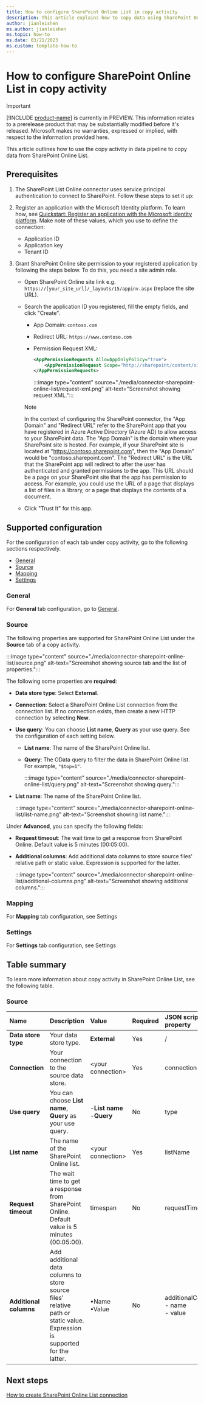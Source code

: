 ```yaml
---
title: How to configure SharePoint Online List in copy activity
description: This article explains how to copy data using SharePoint Online List.
author: jianleishen
ms.author: jianleishen
ms.topic: how-to
ms.date: 03/21/2023
ms.custom: template-how-to 
---
```


# How to configure SharePoint Online List in copy activity

> [!IMPORTANT]
> [!INCLUDE [product-name](../includes/product-name.md)] is currently in PREVIEW.
> This information relates to a prerelease product that may be substantially modified before it's released. Microsoft makes no warranties, expressed or implied, with respect to the information provided here.

This article outlines how to use the copy activity in data pipeline to copy data from SharePoint Online List.

## Prerequisites

1. The SharePoint List Online connector uses service principal authentication to connect to SharePoint. Follow these steps to set it up:

1. Register an application with the Microsoft Identity platform. To learn how, see [Quickstart: Register an application with the Microsoft identity platform](/azure/active-directory/develop/quickstart-register-app). Make note of these values, which you use to define the connection:

    - Application ID
    - Application key
    - Tenant ID

1. Grant SharePoint Online site permission to your registered application by following the steps below. To do this, you need a site admin role.

   - Open SharePoint Online site link e.g. `https://[your_site_url]/_layouts/15/appinv.aspx` (replace the site URL).
   - Search the application ID you registered, fill the empty fields, and click "Create".

        * App Domain: `contoso.com`
        * Redirect URL: `https://www.contoso.com`
        * Permission Request XML:

            ```xml
            <AppPermissionRequests AllowAppOnlyPolicy="true">
                <AppPermissionRequest Scope="http://sharepoint/content/sitecollection/web" Right="Read"/>
            </AppPermissionRequests>
            ```

            :::image type="content" source="./media/connector-sharepoint-online-list/request-xml.png" alt-text="Screenshot showing request XML.":::

      > [!NOTE]
      > In the context of configuring the SharePoint connector, the "App Domain" and "Redirect URL" refer to the SharePoint app that you have registered in Azure Active Directory (Azure AD) to allow access to your SharePoint data. The "App Domain" is the domain where your SharePoint site is hosted. For example, if your SharePoint site is located at "https://contoso.sharepoint.com", then the "App Domain" would be "contoso.sharepoint.com". The "Redirect URL" is the URL that the SharePoint app will redirect to after the user has authenticated and granted permissions to the app. This URL should be a page on your SharePoint site that the app has permission to access. For example, you could use the URL of a page that displays a list of files in a library, or a page that displays the contents of a document.
   - Click "Trust It" for this app.

## Supported configuration

For the configuration of each tab under copy activity, go to the following sections respectively.

- [General](#general)  
- [Source](#source)
- [Mapping](#mapping)
- [Settings](#settings)

### General

For **General** tab configuration, go to [General](activity-overview.md#general-settings).

### Source

The following properties are supported for SharePoint Online List under the **Source** tab of a copy activity.

:::image type="content" source="./media/connector-sharepoint-online-list/source.png" alt-text="Screenshot showing source tab and the list of properties.":::

The following some properties are **required**:

- **Data store type**: Select **External**.
- **Connection**:  Select a SharePoint Online List connection from the connection list. If no connection exists, then create a new HTTP connection by selecting **New**.
- **Use query**: You can choose **List name**, **Query** as your use query. See the configuration of each setting below.

    - **List name**: The name of the SharePoint Online list.
    - **Query**: The OData query to filter the data in SharePoint Online list. For example, `"$top=1"`.

        :::image type="content" source="./media/connector-sharepoint-online-list/query.png" alt-text="Screenshot showing query.":::

- **List name**: The name of the SharePoint Online list.

    :::image type="content" source="./media/connector-sharepoint-online-list/list-name.png" alt-text="Screenshot showing list name.":::

Under **Advanced**, you can specify the following fields:

- **Request timeout**: The wait time to get a response from SharePoint Online. Default value is 5 minutes (00:05:00).
- **Additional columns**: Add additional data columns to store source files' relative path or static value. Expression is supported for the latter.

    :::image type="content" source="./media/connector-sharepoint-online-list/additional-columns.png" alt-text="Screenshot showing additional columns.":::

### Mapping

For **Mapping** tab configuration, see Settings

### Settings

For **Settings** tab configuration, see Settings

## Table summary

To learn more information about copy activity in SharePoint Online List, see the following table.

### Source

|Name |Description |Value|Required |JSON script property |
|:---|:---|:---|:---|:---|
|**Data store type**|Your data store type.|**External**|Yes|/|
|**Connection** |Your connection to the source data store.|\<your connection> |Yes|connection|
|**Use query** |You can choose **List name**, **Query** as your use query.|-**List name** <br>-**Query**|No |type|
|**List name** |The name of the SharePoint Online list.|\<your connection> |Yes|listName|
|**Request timeout** |The wait time to get a response from SharePoint Online. Default value is 5 minutes (00:05:00).| timespan |No |requestTimeout|
|**Additional columns** |Add additional data columns to store source files' relative path or static value. Expression is supported for the latter.| •Name<br>•Value|No |additionalColumns:<br>- name<br>- value |

## Next steps

[How to create SharePoint Online List connection](connector-sharepoint-online-list.md)